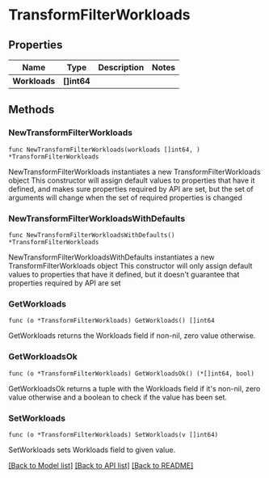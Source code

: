 # TransformFilterWorkloads

## Properties

Name | Type | Description | Notes
------------ | ------------- | ------------- | -------------
**Workloads** | **[]int64** |  | 

## Methods

### NewTransformFilterWorkloads

`func NewTransformFilterWorkloads(workloads []int64, ) *TransformFilterWorkloads`

NewTransformFilterWorkloads instantiates a new TransformFilterWorkloads object
This constructor will assign default values to properties that have it defined,
and makes sure properties required by API are set, but the set of arguments
will change when the set of required properties is changed

### NewTransformFilterWorkloadsWithDefaults

`func NewTransformFilterWorkloadsWithDefaults() *TransformFilterWorkloads`

NewTransformFilterWorkloadsWithDefaults instantiates a new TransformFilterWorkloads object
This constructor will only assign default values to properties that have it defined,
but it doesn't guarantee that properties required by API are set

### GetWorkloads

`func (o *TransformFilterWorkloads) GetWorkloads() []int64`

GetWorkloads returns the Workloads field if non-nil, zero value otherwise.

### GetWorkloadsOk

`func (o *TransformFilterWorkloads) GetWorkloadsOk() (*[]int64, bool)`

GetWorkloadsOk returns a tuple with the Workloads field if it's non-nil, zero value otherwise
and a boolean to check if the value has been set.

### SetWorkloads

`func (o *TransformFilterWorkloads) SetWorkloads(v []int64)`

SetWorkloads sets Workloads field to given value.



[[Back to Model list]](../README.md#documentation-for-models) [[Back to API list]](../README.md#documentation-for-api-endpoints) [[Back to README]](../README.md)


